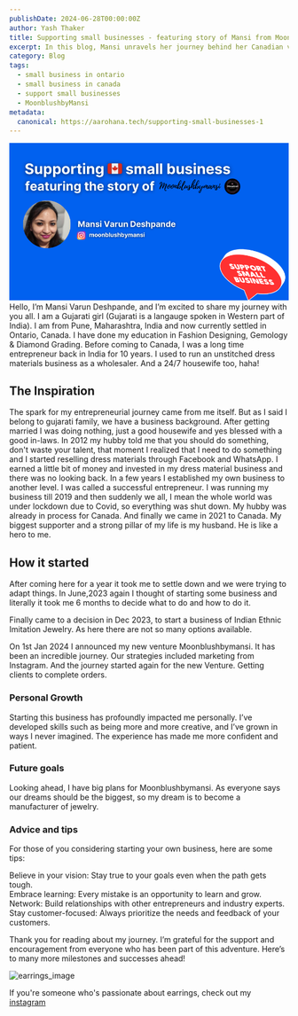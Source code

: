 ```yaml
---
publishDate: 2024-06-28T00:00:00Z
author: Yash Thaker
title: Supporting small businesses - featuring story of Mansi from Moonblushbymansi
excerpt: In this blog, Mansi unravels her journey behind her Canadian venture - Moonblushbymansi
category: Blog
tags:
  - small business in ontario
  - small business in canada
  - support small businesses
  - MoonblushbyMansi
metadata:
  canonical: https://aarohana.tech/supporting-small-businesses-1
---
```

![image](src/assets/images/supportsmallbusiness1.png)
Hello, I’m Mansi Varun Deshpande, and I’m excited to share my journey with you all. I am a Gujarati girl (Gujarati is a langauge spoken in Western part of India).
I am from Pune, Maharashtra, India and now currently settled in Ontario, Canada. I have done my education in Fashion Designing, Gemology & Diamond Grading.
Before coming to Canada, I was a long time entrepreneur back in India for 10 years. I used to run an unstitched dress materials business as a wholesaler. And a 24/7 housewife too, haha!

## The Inspiration

The spark for my entrepreneurial journey came from me itself. But as I said I belong to gujarati family, we have a business background. After getting married I was doing nothing, just a good housewife and yes blessed with a good in-laws. In 2012 my hubby told me that you should do something, don't waste your talent, that moment I realized that I need to do something and I started reselling dress materials through Facebook and WhatsApp. I earned a little bit of money and invested in my dress material business and there was no looking back. In a few years I established my own business to another level.
I was called a successful entrepreneur. I was running my business till 2019 and then suddenly we all, I mean the whole world was under lockdown due to Covid, so everything was shut down. My hubby was already in process for Canada. And finally we came in 2021 to Canada.
My biggest supporter and a strong pillar of my life is my husband. He is like a hero to me.


## How it started
After coming here for a year it took me to settle down and we were trying to adapt things. In June,2023 again I thought of starting some business and literally it took me 6 months to decide what to do and how to do it.

Finally came to a decision in Dec 2023, to start a business of Indian Ethnic Imitation Jewelry. As here there are not so many options available.

On 1st Jan 2024 I announced my new venture Moonblushbymansi.
It has been an incredible journey. Our strategies included marketing from Instagram. And the journey started again for the new Venture. Getting clients to complete orders.

### Personal Growth

Starting this business has profoundly impacted me personally. I’ve developed skills such as being more and more creative, and I’ve grown in ways I never imagined. The experience has made me more confident and patient.

### Future goals

Looking ahead, I have big plans for Moonblushbymansi. As everyone says our dreams should be the biggest, so my dream is to become a manufacturer of jewelry.

### Advice and tips

For those of you considering starting your own business, here are some tips:

Believe in your vision: Stay true to your goals even when the path gets tough.  
Embrace learning: Every mistake is an opportunity to learn and grow.  
Network: Build relationships with other entrepreneurs and industry experts.  
Stay customer-focused: Always prioritize the needs and feedback of your customers.  

Thank you for reading about my journey. I’m grateful for the support and encouragement from everyone who has been part of this adventure. Here’s to many more milestones and successes ahead!

![earrings_image](src/assets/images/earrings.jpg)

If you're someone who's passionate about earrings, check out my [instagram](https://instagram.com/moonblushbymansi)
